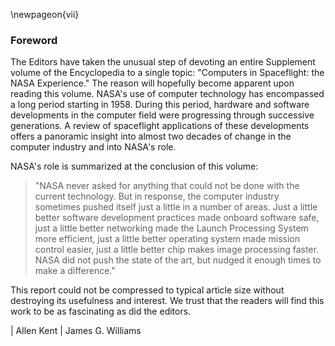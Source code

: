 \newpageon{vii}

### Foreword

The Editors have taken the unusual step of devoting an
entire Supplement volume of the Encyclopedia to a single topic:
"Computers in Spaceflight: the NASA Experience." The reason will
hopefully become apparent upon reading this volume. NASA's use of
computer technology has encompassed a long period starting in 1958.
During this period, hardware and software developments in the computer
field were progressing through successive generations. A review of
spaceflight applications of these developments offers a panoramic
insight into almost two decades of change in the computer industry and
into NASA's role.

NASA's role is summarized at the conclusion of this volume:

> "NASA never asked for anything that could not be done with the current
> technology. But in response, the computer industry sometimes pushed
> itself just a little in a number of areas. Just a little better software
> development practices made onboard software safe, just a little better
> networking made the Launch Processing System more efficient, just a
> little better operating system made mission control easier, just a
> little better chip makes image processing faster. NASA did not push the
> state of the art, but nudged it enough times to make a difference."

This report could not be compressed to typical article size without
destroying its usefulness and interest. We trust that the readers will
find this work to be as fascinating as did the editors.

| Allen Kent
| James G. Williams
